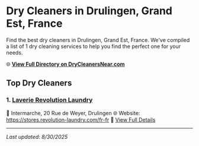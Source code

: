 # Dry Cleaners in Drulingen, Grand Est, France

Find the best dry cleaners in Drulingen, Grand Est, France. We've compiled a list of 1 dry cleaning services to help you find the perfect one for your needs.

🌐 **[View Full Directory on DryCleanersNear.com](https://drycleanersnear.com/city/France/Grand%20Est/Drulingen)**

## Top Dry Cleaners

### 1. [Laverie Revolution Laundry](https://drycleanersnear.com/dryCleaner/68afb8a54e19aac41e8a0f96/laverie-revolution-laundry)
📍 Intermarche, 20 Rue de Weyer, Drulingen
🌐 Website: https://stores.revolution-laundry.com/fr-fr
🔗 [View Full Details](https://drycleanersnear.com/dryCleaner/68afb8a54e19aac41e8a0f96/laverie-revolution-laundry)


---

*Last updated: 8/30/2025*
